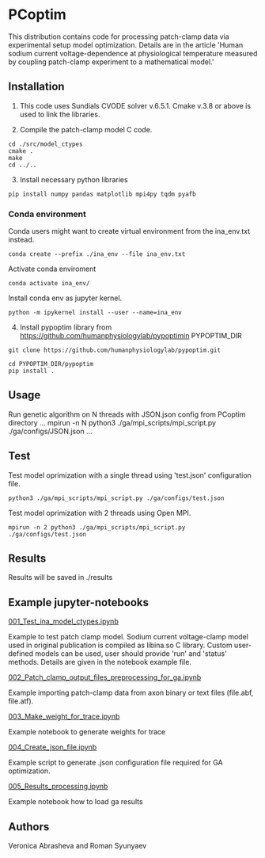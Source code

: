 # PCoptim

This distribution contains code for processing patch-clamp data via experimental setup model optimization. Details are in the article 'Human sodium current voltage-dependence at physiological temperature measured by coupling patch-clamp experiment to a mathematical model.'

## Installation

1. This code uses Sundials CVODE solver v.6.5.1. Cmake v.3.8 or above is used to link the libraries.

2. Compile the patch-clamp model C code. 
```
cd ./src/model_ctypes
cmake .
make
cd ../..
````

3. Install necessary python libraries
```
pip install numpy pandas matplotlib mpi4py tqdm pyafb
```
### Conda environment
Conda users might want to create virtual environment from the ina_env.txt instead.
```
conda create --prefix ./ina_env --file ina_env.txt
```

Activate conda enviroment

```
conda activate ina_env/
```
Install conda env as jupyter kernel.
```
python -m ipykernel install --user --name=ina_env
```

4. Install pypoptim library from https://github.com/humanphysiologylab/pypoptimin PYPOPTIM_DIR

```
git clone https://github.com/humanphysiologylab/pypoptim.git
```


    cd PYPOPTIM_DIR/pypoptim
    pip install .

## Usage
Run genetic algorithm on N threads with JSON.json config from PCoptim directory
...
mpirun -n N python3 ./ga/mpi_scripts/mpi_script.py ./ga/configs/JSON.json
...
## Test
Test model oprimization with a single thread using 'test.json' configuration file.
```
python3 ./ga/mpi_scripts/mpi_script.py ./ga/configs/test.json 
```
Test model oprimization with 2 threads using  Open MPI.
```
mpirun -n 2 python3 ./ga/mpi_scripts/mpi_script.py ./ga/configs/test.json 
```

## Results
Results will be saved  in ./results

## Example jupyter-notebooks
[001_Test_ina_model_ctypes.ipynb](./notebooks/001_Test_ina_model_ctypes.ipynb)

Example to test patch clamp model. Sodium current voltage-clamp model used in original publication is compiled as libina.so C library. Custom user-defined models can be used, user should provide 'run' and 'status' methods. Details are given in the notebook example file.

[002_Patch_clamp_output_files_preprocessing_for_ga.ipynb](./notebooks/002_Patch_clamp_output_files_preprocessing_for_ga.ipynb)

Example importing patch-clamp data from axon binary or text files (file.abf, file.atf).

[003_Make_weight_for_trace.ipynb](./notebooks/003_Make_weight_for_trace.ipynb)

Example notebook to generate weights for trace

[004_Create_json_file.ipynb](./notebooks/004_Create_json_file.ipynb)

Example script to generate .json configuration file required for GA optimization.

[005_Results_processing.ipynb](./notebooks/005_Results_processing.ipynb)

Example notebook how to load ga results

## Authors
Veronica Abrasheva and Roman Syunyaev
